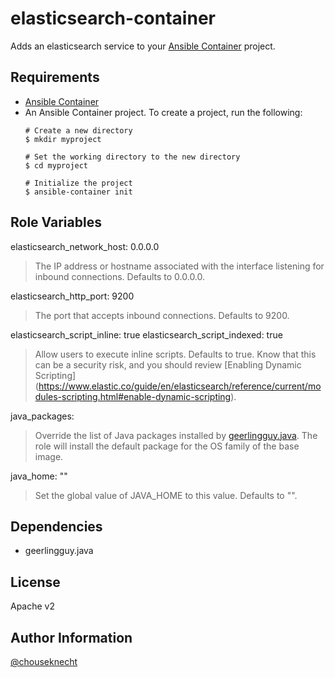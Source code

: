 # elasticsearch-container   

Adds an elasticsearch service to your [Ansible Container](https://github.com/ansible/ansible-container) project. 

## Requirements

- [Ansible Container](https://github.com/ansible/ansible-container)
- An Ansible Container project. To create a project, run the following:
   ```
   # Create a new directory
   $ mkdir myproject
   
   # Set the working directory to the new directory
   $ cd myproject

   # Initialize the project
   $ ansible-container init
   ```

## Role Variables

elasticsearch_network_host: 0.0.0.0 
> The IP address or hostname associated with the interface listening for inbound connections. Defaults to 0.0.0.0. 

elasticsearch_http_port: 9200
> The port that accepts inbound connections. Defaults to 9200.

elasticsearch_script_inline: true
elasticsearch_script_indexed: true
> Allow users to execute inline scripts. Defaults to true. Know that this can be a security risk, and you should review [Enabling Dynamic Scripting]
(https://www.elastic.co/guide/en/elasticsearch/reference/current/modules-scripting.html#enable-dynamic-scripting).

java_packages:
> Override the list of Java packages installed by [geerlingguy.java](https://galaxy.ansible.com/geerlingguy/java). The role will 
install the default package for the OS family of the base image.

java_home: ""
> Set the global value of JAVA_HOME to this value. Defaults to "". 

## Dependencies

- geerlingguy.java


## License

Apache v2

## Author Information

[@chouseknecht](https://github.com/chouseknecht)
